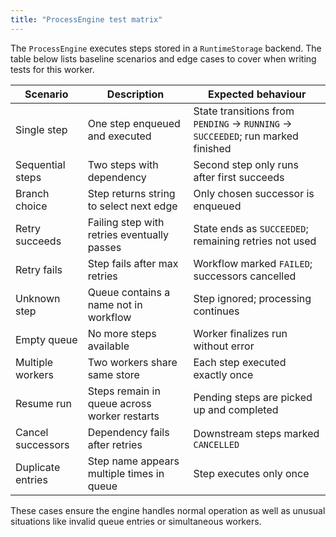 ```yaml
---
title: "ProcessEngine test matrix"
---
```


The `ProcessEngine` executes steps stored in a `RuntimeStorage` backend. The table below lists baseline scenarios and edge cases to cover when writing tests for this worker.

| Scenario | Description | Expected behaviour |
| --- | --- | --- |
| Single step | One step enqueued and executed | State transitions from `PENDING` → `RUNNING` → `SUCCEEDED`; run marked finished |
| Sequential steps | Two steps with dependency | Second step only runs after first succeeds |
| Branch choice | Step returns string to select next edge | Only chosen successor is enqueued |
| Retry succeeds | Failing step with retries eventually passes | State ends as `SUCCEEDED`; remaining retries not used |
| Retry fails | Step fails after max retries | Workflow marked `FAILED`; successors cancelled |
| Unknown step | Queue contains a name not in workflow | Step ignored; processing continues |
| Empty queue | No more steps available | Worker finalizes run without error |
| Multiple workers | Two workers share same store | Each step executed exactly once |
| Resume run | Steps remain in queue across worker restarts | Pending steps are picked up and completed |
| Cancel successors | Dependency fails after retries | Downstream steps marked `CANCELLED` |
| Duplicate entries | Step name appears multiple times in queue | Step executes only once |

These cases ensure the engine handles normal operation as well as unusual situations like invalid queue entries or simultaneous workers.
